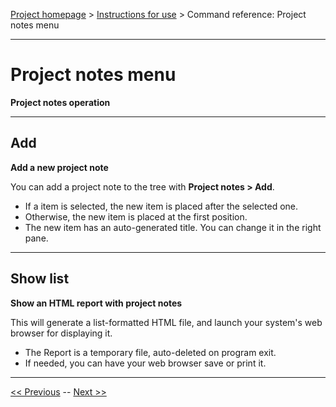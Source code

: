 [Project homepage](../index) > [Instructions for use](../usage) > Command reference: Project notes menu

--- 

# Project notes menu 

**Project notes operation**

--- 

## Add

**Add a new project note**

You can add a project note to the tree with **Project notes > Add**.

- If a item is selected, the new item is placed after the selected one.
- Otherwise, the new item is placed at the first position.   
- The new item has an auto-generated title. You can change it in the right pane.

--- 

## Show list

**Show an HTML report with project notes**

This will generate a list-formatted HTML file, and launch your system's web browser for displaying it. 

- The Report is a temporary file, auto-deleted on program exit.
- If needed, you can have your web browser save or print it.

---

[<< Previous](items_menu) -- [Next >>](export_menu)